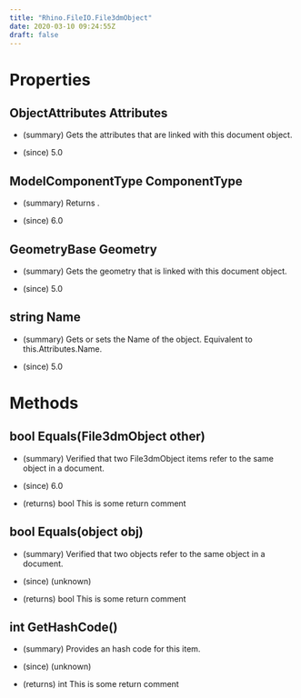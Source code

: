 ```yaml
---
title: "Rhino.FileIO.File3dmObject"
date: 2020-03-10 09:24:55Z
draft: false
---
```


# Properties
## ObjectAttributes Attributes
- (summary) 
     Gets the attributes that are linked with this document object.
     
- (since) 5.0
## ModelComponentType ComponentType
- (summary) 
     Returns .
     
- (since) 6.0
## GeometryBase Geometry
- (summary) 
     Gets the geometry that is linked with this document object.
     
- (since) 5.0
## string Name
- (summary) 
     Gets or sets the Name of the object. Equivalent to this.Attributes.Name.
     
- (since) 5.0
# Methods
## bool Equals(File3dmObject other)
- (summary) 
     Verified that two File3dmObject items refer to the same object in a document.
     
- (since) 6.0
- (returns) bool This is some return comment
## bool Equals(object obj)
- (summary) 
     Verified that two objects refer to the same object in a document.
     
- (since) (unknown)
- (returns) bool This is some return comment
## int GetHashCode()
- (summary) 
     Provides an hash code for this item.
     
- (since) (unknown)
- (returns) int This is some return comment
